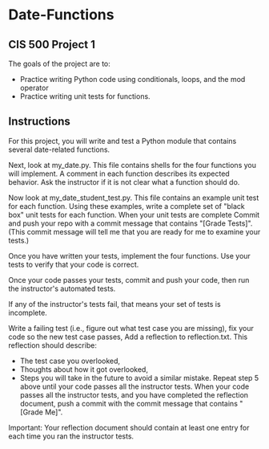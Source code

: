 # Date-Functions
## CIS 500 Project 1
The goals of the project are to:

* Practice writing Python code using conditionals, loops, and the mod operator
* Practice writing unit tests for functions.

## Instructions
For this project, you will write and test a Python module that contains several date-related functions.

Next, look at my_date.py. This file contains shells for the four functions you will implement. A comment in each function describes its expected behavior. Ask the instructor if it is not clear what a function should do.

Now look at my_date_student_test.py. This file contains an example unit test for each function. Using these examples, write a complete set of "black box" unit tests for each function. When your unit tests are complete Commit and push your repo with a commit message that contains "[Grade Tests]". (This commit message will tell me that you are ready for me to examine your tests.)

Once you have written your tests, implement the four functions. Use your tests to verify that your code is correct.

Once your code passes your tests, commit and push your code, then run the instructor's automated tests.

If any of the instructor's tests fail, that means your set of tests is incomplete.

Write a failing test (i.e., figure out what test case you are missing),
fix your code so the new test case passes,
Add a reflection to reflection.txt. This reflection should describe: 
* The test case you overlooked,
* Thoughts about how it got overlooked,
* Steps you will take in the future to avoid a similar mistake.
Repeat step 5 above until your code passes all the instructor tests.
When your code passes all the instructor tests, and you have completed the reflection document, push a commit with the commit message that contains "[Grade Me]".

Important: Your reflection document should contain at least one entry for each time you ran the instructor tests.